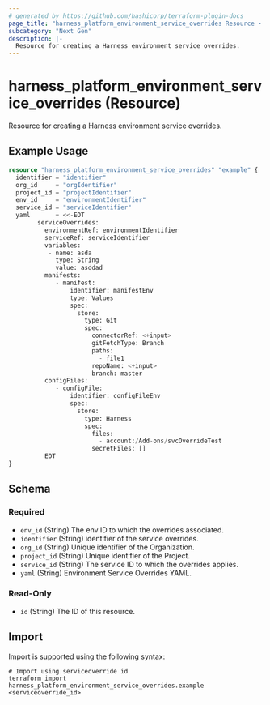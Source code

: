 ```yaml
---
# generated by https://github.com/hashicorp/terraform-plugin-docs
page_title: "harness_platform_environment_service_overrides Resource - terraform-provider-harness"
subcategory: "Next Gen"
description: |-
  Resource for creating a Harness environment service overrides.
---
```


# harness_platform_environment_service_overrides (Resource)

Resource for creating a Harness environment service overrides.

## Example Usage

```terraform
resource "harness_platform_environment_service_overrides" "example" {
  identifier = "identifier"
  org_id     = "orgIdentifier"
  project_id = "projectIdentifier"
  env_id     = "environmentIdentifier"
  service_id = "serviceIdentifier"
  yaml       = <<-EOT
        serviceOverrides:
          environmentRef: environmentIdentifier
          serviceRef: serviceIdentifier
          variables:
           - name: asda
             type: String
             value: asddad
          manifests:
             - manifest:
                 identifier: manifestEnv
                 type: Values
                 spec:
                   store:
                     type: Git
                     spec:
                       connectorRef: <+input>
                       gitFetchType: Branch
                       paths:
                         - file1
                       repoName: <+input>
                       branch: master
          configFiles:
             - configFile:
                 identifier: configFileEnv
                 spec:
                   store:
                     type: Harness
                     spec:
                       files:
                         - account:/Add-ons/svcOverrideTest
                       secretFiles: []
		  EOT
}
```

<!-- schema generated by tfplugindocs -->
## Schema

### Required

- `env_id` (String) The env ID to which the overrides associated.
- `identifier` (String) identifier of the service overrides.
- `org_id` (String) Unique identifier of the Organization.
- `project_id` (String) Unique identifier of the Project.
- `service_id` (String) The service ID to which the overrides applies.
- `yaml` (String) Environment Service Overrides YAML.

### Read-Only

- `id` (String) The ID of this resource.

## Import

Import is supported using the following syntax:

```shell
# Import using serviceoverride id
terraform import harness_platform_environment_service_overrides.example <serviceoverride_id>
```
